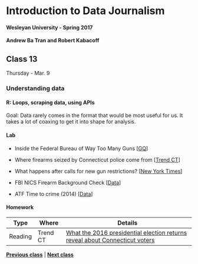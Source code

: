 # Introduction to Data Journalism
  
#### Wesleyan University - Spring 2017
  
**Andrew Ba Tran and Robert Kabacoff**
  
## Class 13
Thursday - Mar. 9
                             
### Understanding data
                             
#### R: Loops, scraping data, using APIs
                             
Goal: Data rarely comes in the format that would be most useful for us. It takes a lot of coaxing to get it into shape for analysis.
                             
#### Lab

    
* Inside the Federal Bureau of Way Too Many Guns [[GQ](http://www.gq.com/story/inside-federal-bureau-of-way-too-many-guns)]

* Where firearms seized by Connecticut police come from [[Trend CT](http://trendct.org/2015/12/02/where-guns-came-from-outside-of-connecticut/)]
* What happens after calls for new gun restrictions?  [[New York Times](http://www.nytimes.com/interactive/2015/12/10/us/gun-sales-terrorism-obama-restrictions.html?_r=0)]
* FBI NICS Firearm Background Check [[Data](https://www.fbi.gov/file-repository/nics_firearm_checks_-_month_year_by_state.pdf/view)]
* ATF Time to crime (2014) [[Data](https://www.atf.gov/docs/finalttcsourcerecoverybystate-cy2014xlsx/download)]

#### Homework
                          
|Type|Where|Details|
|---|---|---|
|Reading|Trend CT|[What the 2016 presidential election returns reveal about Connecticut voters](http://trendct.org/2016/11/15/what-the-2016-presidential-election-results-say-about-connecticut/)|
                   
**[Previous class](class12.md)** | **[Next class](class14.md)**
